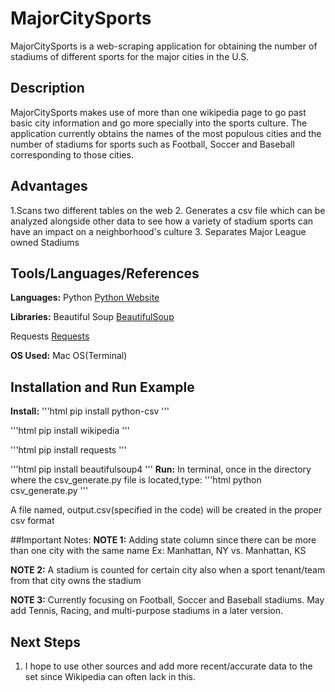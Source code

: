 # MajorCitySports
MajorCitySports is a web-scraping application for obtaining the number of stadiums of 
different sports for the major cities in the U.S.

## Description
MajorCitySports makes use of more than one wikipedia page to go past basic city information 
and go more specially into the sports culture. The application currently obtains the 
names of the most populous cities and the number of stadiums for sports such as 
Football, Soccer and Baseball corresponding to those cities. 


## Advantages
1.Scans two different tables on the web
2. Generates a csv file which can be analyzed alongside other data to see how 
a variety of stadium sports can have an impact on a neighborhood's culture
3. Separates Major League owned Stadiums 



## Tools/Languages/References
**Languages:** 
Python
[Python Website](https://www.python.org/)

**Libraries:** 
Beautiful Soup
[BeautifulSoup](https://www.crummy.com/software/BeautifulSoup/bs4/doc/)

Requests
[Requests](https://pypi.org/project/requests/2.7.0/)

**OS Used:** 
Mac OS(Terminal)


## Installation and Run Example
**Install:** 
'''html
	pip install python-csv
'''

'''html
	pip install wikipedia
'''

'''html
	pip install requests
'''

'''html
	pip install beautifulsoup4
'''
**Run:** 
In terminal, once in the directory where the csv_generate.py file is located,type:
'''html
	python csv_generate.py
'''

A file named, output.csv(specified in the code) will be created in the proper csv format 


##Important Notes:
**NOTE 1:** Adding state column since there can be more than
one city with the same name
Ex: Manhattan, NY vs. Manhattan, KS

**NOTE 2:** A stadium is counted for certain city also when a sport 
tenant/team from that city owns the stadium 

**NOTE 3:** Currently focusing on Football, Soccer and Baseball stadiums. May add 
Tennis, Racing, and multi-purpose stadiums in a later version. 
	
## Next Steps 
1. I hope to use other sources and add more recent/accurate data to the set since Wikipedia 
	can often lack in this.



